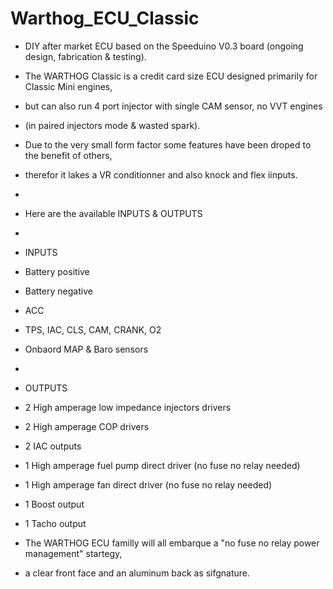 # Warthog_ECU_Classic
  - DIY after market ECU based on the Speeduino V0.3 board (ongoing design, fabrication & testing).

  - The WARTHOG Classic is a credit card size ECU designed primarily for Classic Mini engines,
  - but can also run 4 port injector with single CAM sensor, no VVT engines
  - (in paired injectors mode & wasted spark).
  - Due to the very small form factor some features have been droped to the benefit of others,
  - therefor it lakes a VR conditionner and also knock and flex iinputs.
  -
  - Here are the available INPUTS & OUTPUTS
  -
  - INPUTS
  - Battery positive
  - Battery negative
  - ACC
  - TPS, IAC, CLS, CAM, CRANK, O2
  - Onbaord MAP & Baro sensors
  -
  - OUTPUTS
  - 2 High amperage low impedance injectors drivers
  - 2 High amperage COP drivers
  - 2 IAC outputs
  - 1 High amperage fuel pump direct driver (no fuse no relay needed)
  - 1 High amperage fan direct driver (no fuse no relay needed)
  - 1 Boost output
  - 1 Tacho output

  - The WARTHOG ECU familly will all embarque a "no fuse no relay power management" startegy,
  - a clear front face and an aluminum back as sifgnature.
